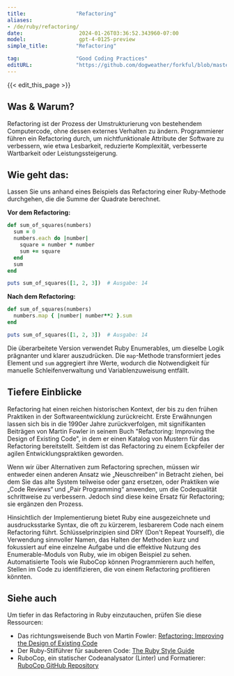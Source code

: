 ```yaml
---
title:                "Refactoring"
aliases:
- /de/ruby/refactoring/
date:                  2024-01-26T03:36:52.343960-07:00
model:                 gpt-4-0125-preview
simple_title:         "Refactoring"

tag:                  "Good Coding Practices"
editURL:              "https://github.com/dogweather/forkful/blob/master/content/de/ruby/refactoring.md"
---
```


{{< edit_this_page >}}

## Was & Warum?

Refactoring ist der Prozess der Umstrukturierung von bestehendem Computercode, ohne dessen externes Verhalten zu ändern. Programmierer führen ein Refactoring durch, um nichtfunktionale Attribute der Software zu verbessern, wie etwa Lesbarkeit, reduzierte Komplexität, verbesserte Wartbarkeit oder Leistungssteigerung.

## Wie geht das:

Lassen Sie uns anhand eines Beispiels das Refactoring einer Ruby-Methode durchgehen, die die Summe der Quadrate berechnet.

**Vor dem Refactoring:**
```ruby
def sum_of_squares(numbers)
  sum = 0
  numbers.each do |number|
    square = number * number
    sum += square
  end
  sum
end

puts sum_of_squares([1, 2, 3])  # Ausgabe: 14
```

**Nach dem Refactoring:**
```ruby
def sum_of_squares(numbers)
  numbers.map { |number| number**2 }.sum
end

puts sum_of_squares([1, 2, 3])  # Ausgabe: 14
```

Die überarbeitete Version verwendet Ruby Enumerables, um dieselbe Logik prägnanter und klarer auszudrücken. Die `map`-Methode transformiert jedes Element und `sum` aggregiert ihre Werte, wodurch die Notwendigkeit für manuelle Schleifenverwaltung und Variablenzuweisung entfällt.

## Tiefere Einblicke

Refactoring hat einen reichen historischen Kontext, der bis zu den frühen Praktiken in der Softwareentwicklung zurückreicht. Erste Erwähnungen lassen sich bis in die 1990er Jahre zurückverfolgen, mit signifikanten Beiträgen von Martin Fowler in seinem Buch "Refactoring: Improving the Design of Existing Code", in dem er einen Katalog von Mustern für das Refactoring bereitstellt. Seitdem ist das Refactoring zu einem Eckpfeiler der agilen Entwicklungspraktiken geworden.

Wenn wir über Alternativen zum Refactoring sprechen, müssen wir entweder einen anderen Ansatz wie „Neuschreiben“ in Betracht ziehen, bei dem Sie das alte System teilweise oder ganz ersetzen, oder Praktiken wie „Code Reviews“ und „Pair Programming“ anwenden, um die Codequalität schrittweise zu verbessern. Jedoch sind diese keine Ersatz für Refactoring; sie ergänzen den Prozess.

Hinsichtlich der Implementierung bietet Ruby eine ausgezeichnete und ausdrucksstarke Syntax, die oft zu kürzerem, lesbarerem Code nach einem Refactoring führt. Schlüsselprinzipien sind DRY (Don't Repeat Yourself), die Verwendung sinnvoller Namen, das Halten der Methoden kurz und fokussiert auf eine einzelne Aufgabe und die effektive Nutzung des Enumerable-Moduls von Ruby, wie im obigen Beispiel zu sehen. Automatisierte Tools wie RuboCop können Programmierern auch helfen, Stellen im Code zu identifizieren, die von einem Refactoring profitieren könnten.

## Siehe auch

Um tiefer in das Refactoring in Ruby einzutauchen, prüfen Sie diese Ressourcen:

- Das richtungsweisende Buch von Martin Fowler: [Refactoring: Improving the Design of Existing Code](https://martinfowler.com/books/refactoring.html)
- Der Ruby-Stilführer für sauberen Code: [The Ruby Style Guide](https://rubystyle.guide/)
- RuboCop, ein statischer Codeanalysator (Linter) und Formatierer: [RuboCop GitHub Repository](https://github.com/rubocop/rubocop)
